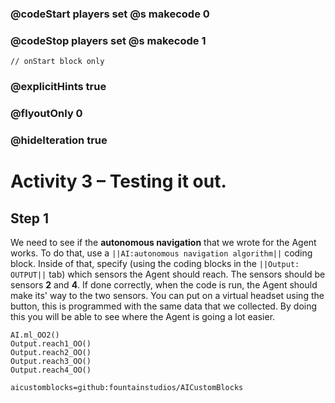 ### @codeStart players set @s makecode 0
### @codeStop players set @s makecode 1

```template
// onStart block only
```

### @explicitHints true
### @flyoutOnly 0
### @hideIteration true 

# Activity 3 – Testing it out.

## Step 1
We need to see if the **autonomous navigation** that we wrote for the Agent works. To do that, use a `||AI:autonomous navigation algorithm||`
coding block. Inside of that, specify (using the coding blocks in the `||Output: OUTPUT||` tab) which sensors the Agent should reach.
The sensors should be sensors **2** and **4**. If done correctly, when the code is run, the Agent should make its' 
way to the two sensors. You can put on a virtual headset using the button, this is programmed with the same data that we collected. By doing this you will
be able to see where the Agent is going a lot easier. 

```ghost
AI.ml_OO2()
Output.reach1_OO()
Output.reach2_OO()
Output.reach3_OO()
Output.reach4_OO()
```

```package
aicustomblocks=github:fountainstudios/AICustomBlocks
```
